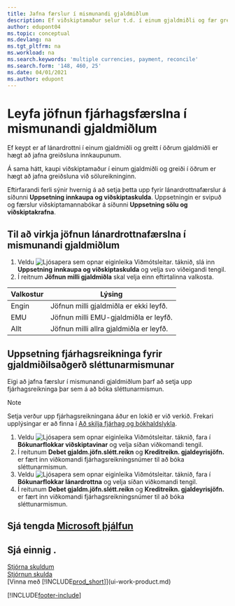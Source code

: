 ```yaml
---
title: Jafna færslur í mismunandi gjaldmiðlum
description: Ef viðskiptamaður selur t.d. í einum gjaldmiðli og fær greitt í öðrum er hægt að jafna fjárhagsfærsluna í mismunandi gjaldmiðlum.
author: edupont04
ms.topic: conceptual
ms.devlang: na
ms.tgt_pltfrm: na
ms.workload: na
ms.search.keywords: 'multiple currencies, payment, reconcile'
ms.search.form: '148, 460, 25'
ms.date: 04/01/2021
ms.author: edupont
---
```

# <a name="enable-application-of-ledger-entries-in-different-currencies"></a><a name="enable-application-of-ledger-entries-in-different-currencies"></a><a name="enable-application-of-ledger-entries-in-different-currencies"></a>Leyfa jöfnun fjárhagsfærslna í mismunandi gjaldmiðlum

Ef keypt er af lánardrottni í einum gjaldmiðli og greitt í öðrum gjaldmiðli er hægt að jafna greiðsluna innkaupunum.

Á sama hátt, kaupi viðskiptamaður í einum gjaldmiðli og greiði í öðrum er hægt að jafna greiðsluna við sölureikninginn.

Eftirfarandi ferli sýnir hvernig á að setja þetta upp fyrir lánardrottnafærslur á síðunni **Uppsetning innkaupa og viðskiptaskulda**. Uppsetningin er svipuð og færslur viðskiptamannabókar á síðunni **Uppsetning sölu og viðskiptakrafna**.

## <a name="to-enable-application-of-vendor-ledger-entries-in-different-currencies"></a><a name="to-enable-application-of-vendor-ledger-entries-in-different-currencies"></a><a name="to-enable-application-of-vendor-ledger-entries-in-different-currencies"></a>Til að virkja jöfnun lánardrottnafærslna í mismunandi gjaldmiðlum

1. Veldu ![Ljósapera sem opnar eiginleika Viðmótsleitar.](media/ui-search/search_small.png "Segðu mér hvað þú vilt gera") táknið, slá inn **Uppsetning innkaupa og viðskiptaskulda** og velja svo viðeigandi tengil.
2. Í reitnum **Jöfnun milli gjaldmiðla** skal velja einn eftirtalinna valkosta.

| Valkostur | Lýsing |
| --- | --- |
| Engin |Jöfnun milli gjaldmiðla er ekki leyfð. |
| EMU |Jöfnun milli EMU-gjaldmiðla er leyfð. |
| Allt |Jöfnun milli allra gjaldmiðla er leyfð. |

## <a name="to-set-up-gl-accounts-for-currency-application-rounding-differences"></a><a name="to-set-up-gl-accounts-for-currency-application-rounding-differences"></a><a name="to-set-up-gl-accounts-for-currency-application-rounding-differences"></a>Uppsetning fjárhagsreikninga fyrir gjaldmiðilsaðgerð sléttunarmismunar

Eigi að jafna færslur í mismunandi gjaldmiðlum þarf að setja upp fjárhagsreikninga þar sem á að bóka sléttunarmismun.  

> [!NOTE]  
> Setja verður upp fjárhagsreikningana áður en lokið er við verkið. Frekari upplýsingar er að finna í [Að skilja fjárhag og bókhaldslykla](finance-general-ledger.md).

1. Veldu ![Ljósapera sem opnar eiginleika Viðmótsleitar.](media/ui-search/search_small.png "Segðu mér hvað þú vilt gera") táknið, fara í **Bókunarflokkar viðskiptavinar** og velja síðan viðkomandi tengil.  
2. Í reitunum **Debet gjaldm.jöfn.slétt.reikn** og **Kreditreikn. gjaldeyrisjöfn.** er fært inn viðkomandi fjárhagsreikningsnúmer til að bóka sléttunarmismun.  
3. Veldu ![Ljósapera sem opnar eiginleika Viðmótsleitar.](media/ui-search/search_small.png "Segðu mér hvað þú vilt gera") táknið, fara í **Bókunarflokkar lánardrottna** og velja síðan viðkomandi tengil.  
4. Í reitunum **Debet gjaldm.jöfn.slétt.reikn** og **Kreditreikn. gjaldeyrisjöfn.** er fært inn viðkomandi fjárhagsreikningsnúmer til að bóka sléttunarmismun.  

## <a name="see-related-microsoft-training"></a><a name="see-related-microsoft-training"></a><a name="see-related-microsoft-training"></a>Sjá tengda [Microsoft þjálfun](/training/modules/process-foreign-currency-payments-dynamics-365-business-central/)

## <a name="see-also"></a><a name="see-also"></a><a name="see-also"></a>Sjá einnig .

[Stjórna skuldum](payables-manage-payables.md)  
[Stjórnun skulda](receivables-manage-receivables.md)  
[Vinna með [!INCLUDE[prod_short](includes/prod_short.md)]](ui-work-product.md)


[!INCLUDE[footer-include](includes/footer-banner.md)]
